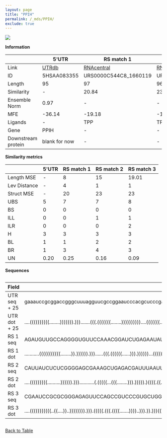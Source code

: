 ```yaml
---
layout: page
title: "PPIH"
permalink: /_mds/PPIH/
exclude: true
---
```




![](../../alns_9.28.22/aln_5HSAA083355_0.994.png?raw=true)


**Information**

| | 5'UTR       | RS match 1   | RS match 2  | RS match 3 |
| ---- | ----------- | ----------- | ----------- | ----------- |
| Link | <a href="http://utrdb.ba.itb.cnr.it/getutr/5HSAA083355/1" target="_blank" rel="noopener noreferrer">UTRdb</a>   | <a href="https://rnacentral.org/rna/URS0000C544C8/1660119" target="_blank" rel="noopener noreferrer">RNAcentral</a>     |<a href="https://rnacentral.org/rna/URS0000C33A37/1592897" target="_blank" rel="noopener noreferrer">RNAcentral</a>  | <a href="https://rnacentral.org/rna/URS0000D83118/1940" target="_blank" rel="noopener noreferrer">RNAcentral</a>   |
| ID | 5HSAA083355     | URS0000C544C8_1660119     | URS0000C33A37_1592897     | URS0000D83118_1940     |
| Length | 95     |  97    | 96   |  96    |
| Similarity | - | 20.84 | 23.28 | 23.30 |
| Ensemble Norm | 0.97 | - | - | - |
| MFE | -36.14 | -19.18 | -14.37 | -38.31 |
| Ligands | - | TPP | TPP | glycine |
| Gene | PPIH | - | - | - |
| Downstream protein | blank for now    |    -    | -  | - |


**Similarity metrics**

| | 5'UTR       | RS match 1   | RS match 2  | RS match 3 |
| ---- | ----------- | ----------- | ----------- | ----------- |
| Length MSE | - | 8 | 15 | 19.01 |
| Lev Distance | - | 4 | 1 | 1 |
| Struct MSE | - | 20 | 23 | 23 |
| UBS| 5 | 7 | 7 | 8 |
| BS | 0 | 0 | 0 | 0 |
| ILL | 0 | 0 | 1 | 1 |
| ILR | 0 | 0 | 0 | 2 |
| H | 3 | 3 | 3 | 3 |
| BL | 1 | 1 | 2 | 2 |
| BR | 1 | 3 | 4 | 3 |
| UN | 0.20 | 0.25 | 0.16 | 0.09 |

**Sequences**


<div style="overflow-x:auto;">

<table>
<colgroup>
<col width="30%" />
<col width="70%" />
</colgroup>
<thead>
<tr class="header">
<th>Field</th>
<th>Description</th>
</tr>
</thead>
<tbody>
<tr>
<td markdown="span">UTR seq + 25 </td>
<td markdown="span"> gaaauccgcggaccgggcuuuagguucgccggaaucccacgcucccgacuucugcuuccgggucggagccATGATTGCTGGTGACAGTGATAGAA </td>
</tr>
<tr>
<td markdown="span">UTR dot + 25  </td>
<td markdown="span"> ....((((((((((........))))))).))).......(((.(((((((........))))))))))....(((((((....)))))))....
</td>
</tr>


<tr>
<td markdown="span">RS 1 seq </td>
<td markdown="span"> AGAUGUUGCCAGGGGUGUUCCAAACGGAUCUGAGAAUAUACCCAAAUCACUUGAUGCGGAUAAUGCCGACGUAAGAAAAUUGUGAAAAGCAAUAAUG
</td>
</tr>


<tr>
<td markdown="span">RS 1 dot </td>
<td markdown="span"> ...........(((((((((((........)).)))))).)))......(((.((((((......))).))))))...(((((.....)))))....
</td>
</tr>


<tr>
<td markdown="span">RS 2 seq </td>
<td markdown="span"> CAUUAUCUCUCGGGGAGCGAAAGCUGAGACGAUUUAAUUGGACCCGUUGAACCUGCACAAGAUAAUGCUUUCAAAGAAAAGAGAAAUACCUGUUUU
</td>
</tr>


<tr>
<td markdown="span">RS 2 dot </td>
<td markdown="span"> ....(((((((((..........)))))).)))...........(.(((((...(((........))).))))).)((((.((......)).))))
</td>
</tr>


<tr>
<td markdown="span">RS 3 seq </td>
<td markdown="span"> CGAAUCCGCGCGGGAGAGUUCCAGCCGUCCCGUGCUGGACGCCGAAGGAGCAAGUUCCUCCCUUGAAUCUCUCAGGCCCCGUACCGCGCGGGUGAG
</td>
</tr>


<tr>
<td markdown="span">RS 3 dot </td>
<td markdown="span"> ....(((((((((((..((....))..)))))))).))).(((((.(((.((((.......))))..))).)).)))(((((.....)))))....
</td>
</tr>

</tbody>
</table>


</div>


[Back to Table](../../display)
